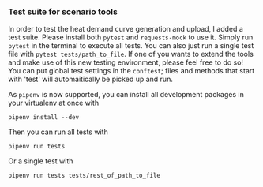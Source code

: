 ### Test suite for scenario tools

In order to test the heat demand curve generation and upload, I added a test suite.
Please install both `pytest` and `requests-mock` to use it. Simply run `pytest` in the terminal
to execute all tests. You can also just run a single test file with `pytest tests/path_to_file`. If one of you wants to extend the tools and make use of this new
testing environment, please feel free to do so! You can put global test settings in the `conftest`; files and methods that start with 'test' will automaitically be picked up and run.

As `pipenv` is now supported, you can install all development packages in your virtualenv at once with
```
pipenv install --dev
```

Then you can run all tests with
```
pipenv run tests
```

Or a single test with
```
pipenv run tests tests/rest_of_path_to_file
```
